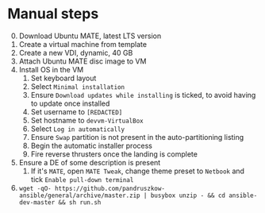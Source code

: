 # Manual steps

0. Download Ubuntu MATE, latest LTS version
1. Create a virtual machine from template
2. Create a new VDI, dynamic, 40 GB
3. Attach Ubuntu MATE disc image to VM
4. Install OS in the VM
    1. Set keyboard layout
    2. Select `Minimal installation`
    3. Ensure `Download updates while installing` is ticked, to avoid having to update once installed
    4. Set username to `[REDACTED]`
    5. Set hostname to `devvm-VirtualBox`
    6. Select `Log in automatically`    
    7. Ensure `Swap` partition is not present in the auto-partitioning listing
    8. Begin the automatic installer process
    9. Fire reverse thrusters once the landing is complete
5. Ensure a DE of some description is present
    1. If it's `MATE`, open `MATE Tweak`, change theme preset to `Netbook` and tick `Enable pull-down terminal`
6. `wget -qO- https://github.com/pandruszkow-ansible/general/archive/master.zip | busybox unzip - && cd ansible-dev-master && sh run.sh`

